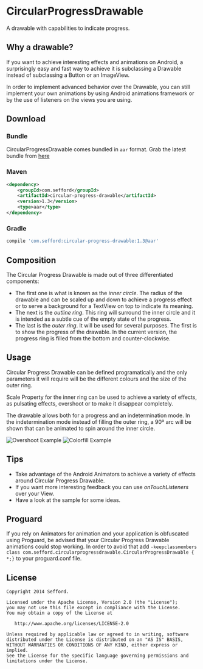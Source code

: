 CircularProgressDrawable
========================

A drawable with capabilities to indicate progress.

Why a drawable?
---------------

If you want to achieve interesting effects and animations on Android, a surprisingly easy and fast
way to achieve it is subclassing a Drawable instead of subclassing a Button or an ImageView.

In order to implement advanced behavior over the Drawable, you can still implement your own animations
by using Android animations framework or by the use of listeners on the views you are using.

Download
--------

### Bundle

CircularProgressDrawable comes bundled in `aar` format. Grab the latest bundle from [here](http://search.maven.org/remotecontent?filepath=com/sefford/circular-progress-drawable/1.3/circular-progress-drawable-1.3.aar)

### Maven

```XML
<dependency>
    <groupId>com.sefford</groupId>
    <artifactId>circular-progress-drawable</artifactId>
    <version>1.3</version>
    <type>aar</type>
</dependency>
```

### Gradle 

```groovy
compile 'com.sefford:circular-progress-drawable:1.3@aar'
```

Composition
-----------

The Circular Progress Drawable is made out of three differentiated components:

* The first one is what is known as the *inner circle*. The radius of the drawable and can be scaled up and down to achieve a progress effect or to serve a background for a TextView on top to indicate its meaning. 
* The next is the *outline ring*. This ring will surround the inner circle and it is intended as
 a subtle cue of the empty state of the progress.
* The last is the *outer ring*. It will be used for several purposes. The first is to show the progress
of the drawable. In the current version, the progress ring is filled from the bottom and counter-clockwise.

Usage
-----
Circular Progress Drawable can be defined programatically and the only parameters it will require
will be the different colours and the size of the outer ring.

Scale Property for the inner ring can be used to achieve a variety of effects, as pulsating effects, overshoot
or to make it disappear completely.

The drawable allows both for a progress and an indetermination mode. In the indetermination mode
instead of filling the outer ring, a 90º arc will be shown that can be animated to spin around the
inner circle.

![Overshoot Example](overshoot.gif) ![Colorfill Example](colorfill.gif)

Tips
----

* Take advantage of the Android Animators to achieve a variety of effects around Circular Progress Drawable.
* If you want more interesting feedback you can use *onTouchListeners* over your View. 
* Have a look at the sample for some ideas.

Proguard
--------

If you rely on Animators for animation and your application is obfuscated using Proguard, be advised
that your Circular Progress Drawable animations could stop working. In order to avoid that add
`-keepclassmembers class com.sefford.circularprogressdrawable.CircularProgressDrawable { *;}`
to your proguard.conf file.

License
-------
    Copyright 2014 Sefford.

    Licensed under the Apache License, Version 2.0 (the "License");
    you may not use this file except in compliance with the License.
    You may obtain a copy of the License at

       http://www.apache.org/licenses/LICENSE-2.0

    Unless required by applicable law or agreed to in writing, software
    distributed under the License is distributed on an "AS IS" BASIS,
    WITHOUT WARRANTIES OR CONDITIONS OF ANY KIND, either express or implied.
    See the License for the specific language governing permissions and
    limitations under the License.




